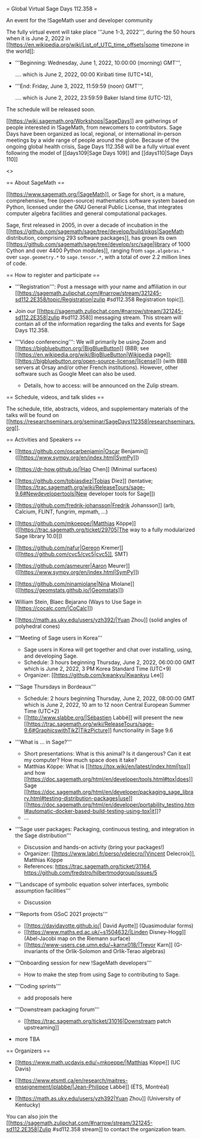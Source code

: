 = Global Virtual Sage Days 112.358 =

An event for the !SageMath user and developer community

The fully virtual event will take place '''June 1-3, 2022''', during the 50 hours when it is June 2, 2022 in [[https://en.wikipedia.org/wiki/List_of_UTC_time_offsets|some timezone in the world]]: 

 * '''Beginning: Wednesday, June 1, 2022, 10:00:00 (morning) GMT''',

   .... which is June 2, 2022, 00:00 Kiribati time (UTC+14),

 * '''End: Friday, June 3, 2022, 11:59:59 (noon) GMT''', 

   .... which is June 2, 2022, 23:59:59 Baker Island time (UTC-12),

The schedule will be released soon.

[[https://wiki.sagemath.org/Workshops|SageDays]] are gatherings of people interested in !SageMath, from newcomers to contributors. Sage Days have been organized as local, regional, or international in-person meetings by a wide range of people around the globe.  Because of the ongoing global health crisis, Sage Days 112.358 will be a fully virtual event following the model of [[days109|Sage Days 109]] and [[days110|Sage Days 110]]

<<TableOfContents>>

== About SageMath ==

[[https://www.sagemath.org/|SageMath]], or Sage for short, is a mature, comprehensive, free (open-source) mathematics software system based on Python, licensed under the GNU General Public License, that integrates computer algebra facilities and general computational packages. 

Sage, first released in 2005, in over a decade of incubation in the  [[https://github.com/sagemath/sage/tree/develop/build/pkgs|SageMath distribution, comprising 293 software packages]], has grown its own [[https://github.com/sagemath/sage/tree/develop/src/sage|library of 1000 Cython and over 4400 Python modules]], ranging from `sage.algebras.*` over `sage.geometry.*` to `sage.tensor.*`, with a total of over 2.2 million lines of code.  

== How to register and participate ==

 * '''Registration''': Post a message with your name and affiliation in our [[https://sagemath.zulipchat.com/#narrow/stream/321245-sd112.2E358/topic/Registration|zulip #sd112.358 Registration topic]].

 * Join our [[https://sagemath.zulipchat.com/#narrow/stream/321245-sd112.2E358|zulip #sd112.358]] messaging stream. This stream will contain all of the information regarding the talks and events for Sage Days 112.358.

 * '''Video conferencing''': We will primarily be using Zoom and [[https://bigbluebutton.org/|BigBlueButton]] (BBB; see [[https://en.wikipedia.org/wiki/BigBlueButton|Wikipedia page]]; [[https://bigbluebutton.org/open-source-license/|license]]) (with BBB servers at Orsay and/or other French institutions). However, other software such as Google Meet can also be used.

   * Details, how to access: will be announced on the Zulip stream.

== Schedule, videos, and talk slides ==

The schedule, title, abstracts, videos, and supplementary materials of the talks will be found on [[https://researchseminars.org/seminar/SageDays112358|researchseminars.org]].

== Activities and Speakers ==

 * [[https://github.com/oscarbenjamin|Oscar Benjamin]] ([[https://www.sympy.org/en/index.html|SymPy]])

 * [[https://dr-how.github.io/|Hao Chen]] (Minimal surfaces)

 * [[https://github.com/tobiasdiez|Tobias Diez]] (tentative; [[https://trac.sagemath.org/wiki/ReleaseTours/sage-9.6#Newdevelopertools|New developer tools for Sage]])

 * [[https://github.com/fredrik-johansson|Fredrik Johansson]] (arb, Calcium, FLINT, fungrim, mpmath, ...)

 * [[https://github.com/mkoeppe/|Matthias Köppe]] ([[https://trac.sagemath.org/ticket/29705|The way to a fully modularized Sage library 10.0]])

 * [[https://github.com/nafur|Gereon Kremer]] ([[https://github.com/cvc5/cvc5|cvc5]], SMT)

 * [[https://github.com/asmeurer|Aaron Meurer]] ([[https://www.sympy.org/en/index.html|SymPy]])

 * [[https://github.com/ninamiolane|Nina Miolane]] ([[https://geomstats.github.io/|Geomstats]])

 * William Stein, Blaec Bejarano (Ways to Use Sage in [[https://cocalc.com/|CoCalc]])

 * [[https://math.as.uky.edu/users/yzh392/|Yuan Zhou]] (solid angles of polyhedral cones)

 * '''Meeting of Sage users in Korea'''
   * Sage users in Korea will get together and chat over installing, using, and developing Sage.
   * Schedule: 3 hours beginning Thursday, June 2, 2022, 06:00:00 GMT 
               which is June 2, 2022, 3 PM Korea Standard Time (UTC+9)
   * Organizer: [[https://github.com/kwankyu|Kwankyu Lee]]

 * '''Sage Thursdays in Bordeaux'''
   * Schedule: 2 hours beginning Thursday, June 2, 2022, 08:00:00 GMT
               which is June 2, 2022, 10 am to 12 noon Central European Summer Time (UTC+2)
   * [[http://www.slabbe.org/|Sébastien Labbé]] will present the new [[https://trac.sagemath.org/wiki/ReleaseTours/sage-9.6#GraphicswithTikZ|TikzPicture]] functionality in Sage 9.6

 * '''What is ... in Sage?'''
   * Short presentations: What is this animal? Is it dangerous? Can it eat my computer? How much space does it take?
   * Matthias Köppe: What is [[https://tox.wiki/en/latest/index.html|tox]] and how [[https://doc.sagemath.org/html/en/developer/tools.html#tox|does]] Sage [[https://doc.sagemath.org/html/en/developer/packaging_sage_library.html#testing-distribution-packages|use]] [[https://doc.sagemath.org/html/en/developer/portability_testing.html#automatic-docker-based-build-testing-using-tox|it]]?
   * ...

 * '''Sage user packages: Packaging, continuous testing, and integration in the Sage distribution'''
   * Discussion and hands-on activity (bring your packages!)
   * Organizer: [[https://www.labri.fr/perso/vdelecro/|Vincent Delecroix]], Matthias Köppe
   * References: https://trac.sagemath.org/ticket/31164, https://github.com/fredstro/hilbertmodgroup/issues/5

 * '''Landscape of symbolic equation solver interfaces, symbolic assumption facilities'''
   * Discussion

 * '''Reports from GSoC 2021 projects'''
   * [[https://davidayotte.github.io/| David Ayotte]] (Quasimodular forms)
   * [[https://www.maths.ed.ac.uk/~s1504632/|Linden Disney-Hogg]] (Abel-Jacobi map on the Riemann surface)
   * [[https://www-users.cse.umn.edu/~karnx018/|Trevor Karn]] (G-invariants of the Orlik-Solomon and Orlik-Terao algebras)

 * '''Onboarding session for new !SageMath developers'''
   * How to make the step from using Sage to contributing to Sage.

 * '''Coding sprints'''
   * add proposals here

 * '''Downstream packaging forum'''
   * [[https://trac.sagemath.org/ticket/31016|Downstream patch upstreaming]]

 * more TBA

== Organizers ==

 * [[https://www.math.ucdavis.edu/~mkoeppe/|Matthias Köppe]] (UC Davis)

 * [[https://www.etsmtl.ca/en/research/maitres-enseignement/jplabbe/|Jean-Philippe Labbé]] (ÉTS, Montréal)

 * [[https://math.as.uky.edu/users/yzh392|Yuan Zhou]] (University of Kentucky)

You can also join the [[https://sagemath.zulipchat.com/#narrow/stream/321245-sd112.2E358|Zulip #sd112.358 stream]] to contact the organization team.
